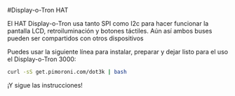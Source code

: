 <!--
---
name: Display-o-Tron HAT
class: board
type: lcd
formfactor: HAT
manufacturer: Pimoroni
description: Una pantalla LCD de 3 líneas con luz RGB con 6 zonas y 6 botones táctiles
url: https://shop.pimoroni.com/products/display-o-tron-hat
github: https://github.com/pimoroni/dot3k
buy: https://shop.pimoroni.com/products/display-o-tron-hat
image: 'display-o-tron-hat.png'
pincount: 40
eeprom: yes
power:
  '1':
  '2':
ground:
  '6':
pin:
  '3':
    mode: i2c
  '5':
    mode: i2c
  '22':
    name: LCD CMD/DATA
    mode: salida
    active: alto (encendido)
  '19':
    mode: spi
  '22':
    name: Selector de Registro LCD
    mode: salida
  '23':
    mode: spi
  '24':
    name: Selector de Chip LCD
    mode: chipselect
    active: alto (encendido)
  '32':
    name: LCD Reset
    mode: salida
    active: low
-->
#Display-o-Tron HAT

El HAT Display-o-Tron usa tanto SPI como I2c para hacer funcionar la pantalla LCD, retroiluminación y botones táctiles.
Aún así ambos buses pueden ser compartidos con otros dispositivos

Puedes usar la siguiente línea para instalar, preparar y dejar listo para el uso el Display-o-Tron 3000:

```bash
curl -sS get.pimoroni.com/dot3k | bash
```

¡Y sigue las instrucciones!
